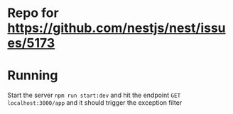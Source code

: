 # Repo for https://github.com/nestjs/nest/issues/5173

# Running

Start the server `npm run start:dev` and hit the endpoint `GET localhost:3000/app` and it should trigger the exception filter
